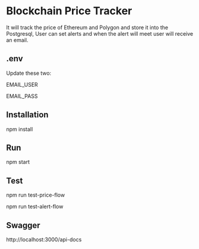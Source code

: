 # Blockchain Price Tracker
It will track the price of Ethereum and Polygon and store it into the Postgresql, User can set alerts and when the alert will meet user will receive an email.

## .env
Update these two:

EMAIL_USER

EMAIL_PASS

## Installation
npm install

## Run
npm start

## Test
npm run test-price-flow

npm run test-alert-flow

## Swagger
http://localhost:3000/api-docs
